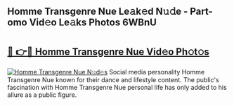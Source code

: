 ## Homme Transgenre Nue Le𝚊k𝚎d N𝚞𝚍e - Part-omo Vid𝚎o Le𝚊ks Photos 6WBnU

# <h2><a href="http://fb3wbo.evod.top/?m=Homme+Transgenre+Nue">🔗 👉🔴 Homme Transgenre Nue Vid𝚎o Ph𝚘t𝚘s</a></h2>

[![Homme Transgenre Nue N𝚞d𝚎s](https://i.imgur.com/8V9OHl7.gif)](http://fb3wbo.evod.top/?m=Homme+Transgenre+Nue)
Social media personality Homme Transgenre Nue known for their dance and lifestyle content. The public's fascination with Homme Transgenre Nue personal life has only added to his allure as a public figure. 
